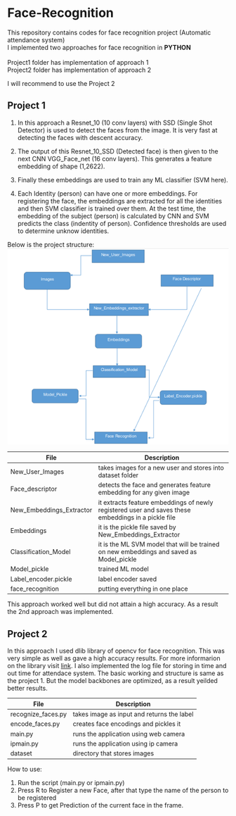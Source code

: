 # Face-Recognition
This repository contains codes for face recognition project (Automatic attendance system)
<br>
I implemented two approaches for face recognition in <b>PYTHON</b>
<br>
<br>
Project1 folder has implementation of approach 1<br>
Project2 folder has implementation of approach 2<br>

I will recommend to use the Project 2 

## Project 1
1) In this approach a Resnet_10 (10 conv layers) with SSD (Single Shot Detector) is used to detect the faces from the image. It is very fast at detecting the faces with descent accuracy. 

2) The output of this Resnet_10_SSD (Detected face) is then given to the next CNN VGG_Face_net (16 conv layers). This generates a feature embedding of shape (1,2622). 

3) Finally these embeddings are used to train any ML classifier (SVM here).

4) Each Identity (person) can have one or more embeddings. For registering the face, the embeddings are extracted for all the identities and then SVM classifier is trained over them. At the test time, the embedding of the subject (person) is calculated by CNN and SVM predicts the class (indentity of person). Confidence thresholds are used to determine unknow identities.  

Below is the project structure:
<br>
<img src="Project 1/Arch.png" alter="No preview available" />
<br>

File | Description
--- | --- 
New_User_Images  			|  takes images for a new user and stores into dataset folder
Face_descriptor  			|  detects the face and generates feature embedding for any given image
New_Embeddings_Extractor  	|  it extracts feature embeddings of newly registered user and saves these embeddings in a pickle file
Embeddings 					|  it is the pickle file saved by New_Embeddings_Extractor
Classification_Model  		|  it is the ML SVM model that will be trained on new embeddings and saved as Model_pickle
Model_pickle  				|  trained ML model
Label_encoder.pickle  		|  label encoder saved
face_recognition  			|  putting everything in one place

This approach worked well but did not attain a high accuracy. As a result the 2nd approach was implemented.

## Project 2
In this approach I used dlib library of opencv for face recognition. This was very simple as well as gave a high accuracy results. For more informarion on the library visit [link](https://face-recognition.readthedocs.io/en/latest/readme.html). I also implemented the log file for storing in time and out time for attendace system. The basic working and structure is same as the project 1. But the model backbones are optimized, as a result yeilded better results.

File | Description
--- | --- 
recognize_faces.py 	| takes image as input and returns the label
encode_faces.py 	| creates face encodings and pickles it
main.py 			| runs the application using web camera
ipmain.py 			| runs the application using ip camera
dataset				| directory that stores images

How to use:
1) Run the script (main.py or ipmain.py) 
2) Press R to Register a new Face, after that type the name of the person to be registered
3) Press P to get Prediction of the current face in the frame. 


